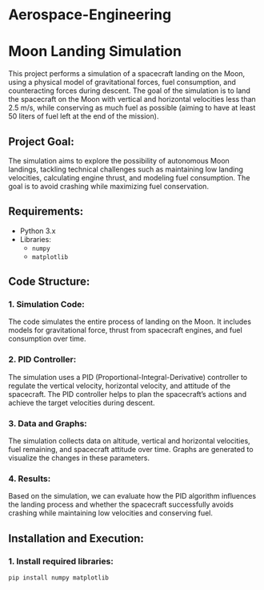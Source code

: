 # Aerospace-Engineering
# Moon Landing Simulation

This project performs a simulation of a spacecraft landing on the Moon, using a physical model of gravitational forces, fuel consumption, and counteracting forces during descent. The goal of the simulation is to land the spacecraft on the Moon with vertical and horizontal velocities less than 2.5 m/s, while conserving as much fuel as possible (aiming to have at least 50 liters of fuel left at the end of the mission).

## Project Goal:
The simulation aims to explore the possibility of autonomous Moon landings, tackling technical challenges such as maintaining low landing velocities, calculating engine thrust, and modeling fuel consumption. The goal is to avoid crashing while maximizing fuel conservation.

## Requirements:

- Python 3.x
- Libraries:
  - `numpy`
  - `matplotlib`

## Code Structure:

### 1. **Simulation Code**:
The code simulates the entire process of landing on the Moon. It includes models for gravitational force, thrust from spacecraft engines, and fuel consumption over time.

### 2. **PID Controller**:
The simulation uses a PID (Proportional-Integral-Derivative) controller to regulate the vertical velocity, horizontal velocity, and attitude of the spacecraft. The PID controller helps to plan the spacecraft’s actions and achieve the target velocities during descent.

### 3. **Data and Graphs**:
The simulation collects data on altitude, vertical and horizontal velocities, fuel remaining, and spacecraft attitude over time. Graphs are generated to visualize the changes in these parameters.

### 4. **Results**:
Based on the simulation, we can evaluate how the PID algorithm influences the landing process and whether the spacecraft successfully avoids crashing while maintaining low velocities and conserving fuel.

## Installation and Execution:

### 1. Install required libraries:
```bash
pip install numpy matplotlib
